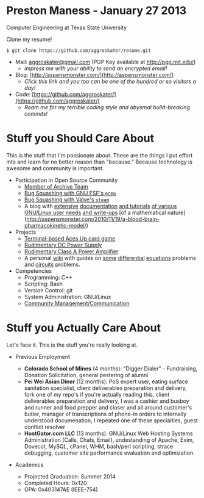 # Preston Maness - January 27 2013

Computer Engineering at Texas State University

Clone my resume!

`$ git clone https://github.com/aggroskater/resume.git`

* Mail: aggroskater@gmail.com (PGP Key available at http://pgp.mit.edu/) 
    * _impress me with your ability to send an encrypted email!_
* Blog: [http://aspensmonster.com/](http://aspensmonster.com/) 
    * _Click this link and you too can be one of the hundred or so visitors a day!_
* Code: [https://github.com/aggroskater/](https://github.com/aggroskater/) 
    * _Ream me for my terrible coding style and abysmal build-breaking commits!_

# Stuff you Should Care About

This is the stuff that I'm passionate about. These are the things I put effort 
into and learn for no better reason than "because." Because technology is 
awesome and community is important.

* Participation in Open Source Community
    * [Member of Archive Team](http://www.archiveteam.org/index.php?title=Special%3ASearch&search=aggroskater&go=Go)
    * [Bug Squashing with GNU FSF's `grep`](https://savannah.gnu.org/bugs/index.php?36570)
    * [Bug Squashing with Valve's `steam`](https://github.com/ValveSoftware/steam-for-linux/issues/753)
    * A blog with [extensive](http://aspensmonster.com/2013/01/19/updated-procedures-for-installing-steam-for-linux-beta-on-debian-gnulinux-testingwheezy/) [documentation](http://aspensmonster.com/2011/10/22/setting-up-a-pxe-netboot-server-for-network-installations-of-gnulinux/) [and tutorials](http://aspensmonster.com/2011/09/11/installing-prboom-and-dosbox-without-root-privileges/) [of various GNU/Linux user needs](http://aspensmonster.com/2011/08/04/shell-scripting-for-pottermore/) [and write-ups](http://aspensmonster.com/2009/12/27/find-the-maclaurin-series-for-sqrtx1/) [of a mathematical nature] (http://aspensmonster.com/2010/11/19/a-blood-brain-pharmacokinetic-model/)
* Projects
    * [Terminal-based Aces Up card game](https://github.com/aggroskater/cardgame.git)
    * [Rudimentary DC Power Supply](https://github.com/aggroskater/ee3350-project/blob/master/final-psu.png)
    * [Rudimentary Class A Power Amplifier](https://github.com/aggroskater/ee3350-project/blob/master/final-schem.png)
    * A personal [wiki](http://wiki.aspensmonster.com/) with guides on [some](http://wiki.aspensmonster.com/w/Y%27_-_1/2_y_%3D_2cos%28t%29) [differential](http://wiki.aspensmonster.com/w/Solve_the_equation_dy/dx_EQ_ay%2Bb_/_cy%2Bd) [equations](http://wiki.aspensmonster.com/w/Consider_the_Equation_dy/dx_%3D_y-4x_/_x-y) problems and [circuits](http://wiki.aspensmonster.com/w/For_the_circuit_shown_in_Fig._P2.23) problems.
* Competencies
    * Programming: C++
    * Scripting: Bash
    * Version Control: git
    * System Administration: GNU/Linux 
    * [Community Management/Communication](http://www.archiveteam.org/index.php?title=Talk:Parodius_Networking)

# Stuff you Actually Care About

Let's face it. This is the stuff you're really looking at. 

* Previous Employment
    * __Colorado School of Mines__ (4 months): "Digger Dialer" - Fundraising, Donation Solicitation, general pestering of alumni
    * __Pei Wei Asian Diner__ (12 months): PoS expert user, eating surface sanitation specialist, client deliverables preparation and delivery, fork one of my repo's if you're actually reading this, client deliverables preparation and delivery, I was a cashier and busboy and runner and food prepper and closer and all around customer's butler, manager of transcriptions of phone-in orders to internally understood documenation, I repeated one of these specialties, guest conflict resolver
    * __HostGator.com LLC__ (13 months): GNU/Linux Web Hosting Systems Administration (Calls, Chats, Email), undestanding of Apache, Exim, Dovecot, MySQL, cPanel, WHM, bash/perl scripting, strace debugging, customer site performance evaluation and optimization.  
 
* Academics
    * Projected Graduation: Summer 2014
    * Completed Hours: 0x120
    * GPA: 0x403147AE (IEEE-754)
